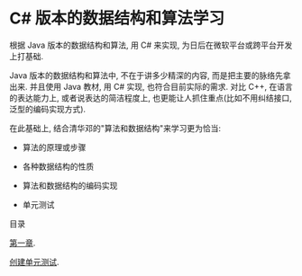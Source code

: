 # C# 版本的数据结构和算法学习

根据 Java 版本的数据结构和算法, 用 C# 来实现, 为日后在微软平台或跨平台开发上打基础.

Java 版本的数据结构和算法中, 不在于讲多少精深的内容, 而是把主要的脉络先拿出来. 并且使用 Java 教材, 用 C# 实现, 也符合目前实际的需求. 对比 C++, 在语言的表达能力上, 或者说表达的简洁程度上, 也更能让人抓住重点(比如不用纠结接口, 泛型的编码实现方式).

在此基础上, 结合清华邓的"算法和数据结构"来学习更为恰当:

- 算法的原理或步骤

- 各种数据结构的性质

- 算法和数据结构的编码实现

- 单元测试

目录

[第一章](./docs/c1.md).

[创建单元测试](./docs/unittest.md).